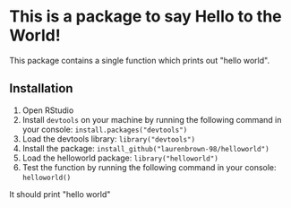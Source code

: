 # This is a package to say Hello to the World!

This package contains a single function which prints out "hello world".

## Installation

1. Open RStudio
2. Install `devtools` on your machine by running the following command in your console: `install.packages("devtools")`
3. Load the devtools library: `library("devtools")`
4. Install the package: `install_github("laurenbrown-98/helloworld")`
5. Load the helloworld package: `library("helloworld")`
6. Test the function by running the following command in your console: `helloworld()`

It should print "hello world"

